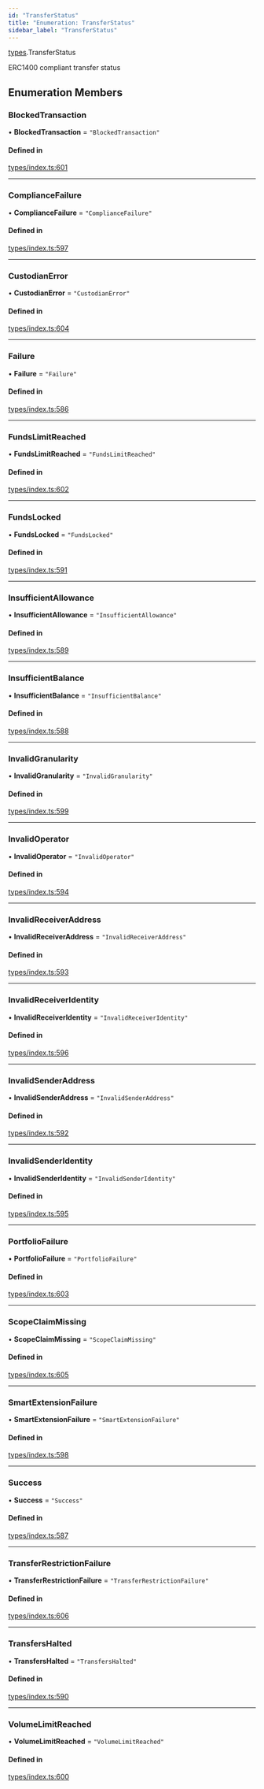 ```yaml
---
id: "TransferStatus"
title: "Enumeration: TransferStatus"
sidebar_label: "TransferStatus"
---
```


[types](../../../modules/Types/Types.md).TransferStatus

ERC1400 compliant transfer status

## Enumeration Members

### BlockedTransaction

• **BlockedTransaction** = ``"BlockedTransaction"``

#### Defined in

[types/index.ts:601](https://github.com/PolymeshAssociation/polymesh-sdk/blob/91c2d2d8/src/types/index.ts#L601)

___

### ComplianceFailure

• **ComplianceFailure** = ``"ComplianceFailure"``

#### Defined in

[types/index.ts:597](https://github.com/PolymeshAssociation/polymesh-sdk/blob/91c2d2d8/src/types/index.ts#L597)

___

### CustodianError

• **CustodianError** = ``"CustodianError"``

#### Defined in

[types/index.ts:604](https://github.com/PolymeshAssociation/polymesh-sdk/blob/91c2d2d8/src/types/index.ts#L604)

___

### Failure

• **Failure** = ``"Failure"``

#### Defined in

[types/index.ts:586](https://github.com/PolymeshAssociation/polymesh-sdk/blob/91c2d2d8/src/types/index.ts#L586)

___

### FundsLimitReached

• **FundsLimitReached** = ``"FundsLimitReached"``

#### Defined in

[types/index.ts:602](https://github.com/PolymeshAssociation/polymesh-sdk/blob/91c2d2d8/src/types/index.ts#L602)

___

### FundsLocked

• **FundsLocked** = ``"FundsLocked"``

#### Defined in

[types/index.ts:591](https://github.com/PolymeshAssociation/polymesh-sdk/blob/91c2d2d8/src/types/index.ts#L591)

___

### InsufficientAllowance

• **InsufficientAllowance** = ``"InsufficientAllowance"``

#### Defined in

[types/index.ts:589](https://github.com/PolymeshAssociation/polymesh-sdk/blob/91c2d2d8/src/types/index.ts#L589)

___

### InsufficientBalance

• **InsufficientBalance** = ``"InsufficientBalance"``

#### Defined in

[types/index.ts:588](https://github.com/PolymeshAssociation/polymesh-sdk/blob/91c2d2d8/src/types/index.ts#L588)

___

### InvalidGranularity

• **InvalidGranularity** = ``"InvalidGranularity"``

#### Defined in

[types/index.ts:599](https://github.com/PolymeshAssociation/polymesh-sdk/blob/91c2d2d8/src/types/index.ts#L599)

___

### InvalidOperator

• **InvalidOperator** = ``"InvalidOperator"``

#### Defined in

[types/index.ts:594](https://github.com/PolymeshAssociation/polymesh-sdk/blob/91c2d2d8/src/types/index.ts#L594)

___

### InvalidReceiverAddress

• **InvalidReceiverAddress** = ``"InvalidReceiverAddress"``

#### Defined in

[types/index.ts:593](https://github.com/PolymeshAssociation/polymesh-sdk/blob/91c2d2d8/src/types/index.ts#L593)

___

### InvalidReceiverIdentity

• **InvalidReceiverIdentity** = ``"InvalidReceiverIdentity"``

#### Defined in

[types/index.ts:596](https://github.com/PolymeshAssociation/polymesh-sdk/blob/91c2d2d8/src/types/index.ts#L596)

___

### InvalidSenderAddress

• **InvalidSenderAddress** = ``"InvalidSenderAddress"``

#### Defined in

[types/index.ts:592](https://github.com/PolymeshAssociation/polymesh-sdk/blob/91c2d2d8/src/types/index.ts#L592)

___

### InvalidSenderIdentity

• **InvalidSenderIdentity** = ``"InvalidSenderIdentity"``

#### Defined in

[types/index.ts:595](https://github.com/PolymeshAssociation/polymesh-sdk/blob/91c2d2d8/src/types/index.ts#L595)

___

### PortfolioFailure

• **PortfolioFailure** = ``"PortfolioFailure"``

#### Defined in

[types/index.ts:603](https://github.com/PolymeshAssociation/polymesh-sdk/blob/91c2d2d8/src/types/index.ts#L603)

___

### ScopeClaimMissing

• **ScopeClaimMissing** = ``"ScopeClaimMissing"``

#### Defined in

[types/index.ts:605](https://github.com/PolymeshAssociation/polymesh-sdk/blob/91c2d2d8/src/types/index.ts#L605)

___

### SmartExtensionFailure

• **SmartExtensionFailure** = ``"SmartExtensionFailure"``

#### Defined in

[types/index.ts:598](https://github.com/PolymeshAssociation/polymesh-sdk/blob/91c2d2d8/src/types/index.ts#L598)

___

### Success

• **Success** = ``"Success"``

#### Defined in

[types/index.ts:587](https://github.com/PolymeshAssociation/polymesh-sdk/blob/91c2d2d8/src/types/index.ts#L587)

___

### TransferRestrictionFailure

• **TransferRestrictionFailure** = ``"TransferRestrictionFailure"``

#### Defined in

[types/index.ts:606](https://github.com/PolymeshAssociation/polymesh-sdk/blob/91c2d2d8/src/types/index.ts#L606)

___

### TransfersHalted

• **TransfersHalted** = ``"TransfersHalted"``

#### Defined in

[types/index.ts:590](https://github.com/PolymeshAssociation/polymesh-sdk/blob/91c2d2d8/src/types/index.ts#L590)

___

### VolumeLimitReached

• **VolumeLimitReached** = ``"VolumeLimitReached"``

#### Defined in

[types/index.ts:600](https://github.com/PolymeshAssociation/polymesh-sdk/blob/91c2d2d8/src/types/index.ts#L600)
